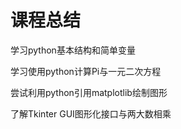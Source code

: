 # 课程总结

学习python基本结构和简单变量

学习使用python计算Pi与一元二次方程

尝试利用python引用matplotlib绘制图形

了解Tkinter GUI图形化接口与两大数相乘